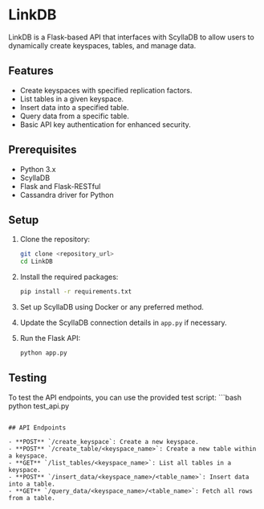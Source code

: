 # LinkDB

LinkDB is a Flask-based API that interfaces with ScyllaDB to allow users to dynamically create keyspaces, tables, and manage data.

## Features

- Create keyspaces with specified replication factors.
- List tables in a given keyspace.
- Insert data into a specified table.
- Query data from a specific table.
- Basic API key authentication for enhanced security.

## Prerequisites

- Python 3.x
- ScyllaDB
- Flask and Flask-RESTful
- Cassandra driver for Python

## Setup

1. Clone the repository:

    ```bash
    git clone <repository_url>
    cd LinkDB
    ```

2. Install the required packages:

    ```bash
    pip install -r requirements.txt
    ```

3. Set up ScyllaDB using Docker or any preferred method.

4. Update the ScyllaDB connection details in `app.py` if necessary.

5. Run the Flask API:

    ```bash
    python app.py
    ```

## Testing

To test the API endpoints, you can use the provided test script:
    ```bash
    python test_api.py
```

## API Endpoints

- **POST** `/create_keyspace`: Create a new keyspace.
- **POST** `/create_table/<keyspace_name>`: Create a new table within a keyspace.
- **GET** `/list_tables/<keyspace_name>`: List all tables in a keyspace.
- **POST** `/insert_data/<keyspace_name>/<table_name>`: Insert data into a table.
- **GET** `/query_data/<keyspace_name>/<table_name>`: Fetch all rows from a table.

